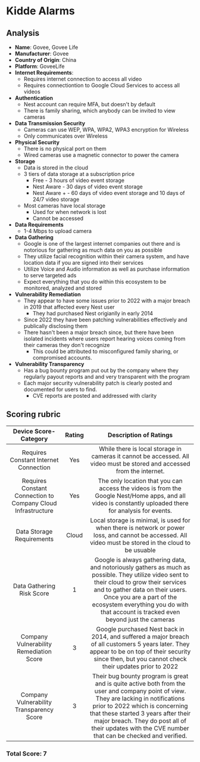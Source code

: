 # Kidde Alarms
## Analysis
- **Name**: Govee, Govee Life
- **Manufacturer**: Govee
- **Country of Origin**: China
- **Platform**: GoveeLife
- **Internet Requirements**:
    - Requires internet connection to access all video
    - Requires connectiontion to Google Cloud Services to access all videos
- **Authentication**
    - Nest account can require MFA, but doesn't by default
    - There is family sharing, which anybody can be invited to view cameras
- **Data Transmission Security**
    - Cameras can use WEP, WPA, WPA2, WPA3 encryption for Wireless
    - Only communicates over Wireless
- **Physical Security**
    - There is no physical port on them
    - Wired cameras use a magnetic connector to power the camera
- **Storage**
    - Data is stored in the cloud
    - 3 tiers of data storage at a subscription price
        - Free - 3 hours of video event storage
        - Nest Aware - 30 days of video event storage
        - Nest Aware + - 60 days of video event storage and 10 days of 24/7 video storage
    - Most cameras have local storage
        - Used for when network is lost
        - Cannot be accessed
- **Data Requirements**
    - 1-4 Mbps to upload camera
- **Data Gathering**
  - Google is one of the largest internet companies out there and is notorious for gathering as much data on you as possible
  - They utilize facial recognition within their camera system, and have location data if you are signed into their services
  - Utilize Voice and Audio information as well as purchase information to serve targeted ads
  - Expect everything that you do within this ecosystem to be monitored, analyzed and stored
- **Vulnerability Remediation**
  - They appear to have some issues prior to 2022 with a major breach in 2019 that affected every Nest user
    - They had purchased Nest origianlly in early 2014
  - Since 2022 they have been patching vulnerabilities effectively and publically disclosing them
  - There hasn't been a major breach since, but there have been isolated incidents where users report hearing voices coming from their cameras they don't recognize
    - This could be attributed to misconfigured family sharing, or compromised accounts.
- **Vulnerability Transparency**
  - Has a bug bounty program put out by the company where they regularly payout reports and and very transparent with the program
  - Each major security vulnerability patch is clearly posted and documented for users to find.
    - CVE reports are posted and addressed with clarity

## Scoring rubric
| Device Score-Category |  Rating | Description of Ratings | 
| :---: | :---: | :---: | 
| Requires Constant Internet Connection | Yes | While there is local storage in cameras it cannot be accessed.  All video must be stored and accessed from the internet. |
| Requires Constant Connection to Company Cloud Infrastructure | Yes | The only location that you can access the videos is from the Google Nest/Home apps, and all video is constantly uploaded there for analysis for events. |
| Data Storage Requirements | Cloud | Local storage is minimal, is used for when there is network or power loss, and cannot be accessed.  All video must be stored in the cloud to be usuable |
| Data Gathering Risk Score | 1 | Google is always gathering data, and notoriously gathers as much as possible.  They utilize video sent to their cloud to grow their services and to gather data on their users.  Once you are a part of the ecosystem everything you do with that account is tracked even beyond just the cameras |
| Company Vulnerability Remediation Score | 3 | Google purchased Nest back in 2014, and suffered a major breach of all customers 5 years later.  They appear to be on top of their security since then, but you cannot check their updates prior to 2022 |
| Company Vulnerability Transparency Score | 3 | Their bug bounty program is great and is quite active both from the user and company point of view.  They are lacking in notifications prior to 2022 which is concerning that these started 3 years after their major breach.  They do post all of their updates with the CVE number that can be checked and verified. | 

### Total Score: 7

